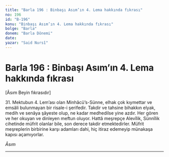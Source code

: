 ```yaml
---
title: "Barla 196 : Binbaşı Asım’ın 4. Lema hakkında fıkrası"
no: 196
id: "B-196"
konu: "Binbaşı Asım’ın 4. Lema hakkında fıkrası"
bolge: "Barla"
donem: "Barla Dönemi"
date: 
yazar: "Said Nursî"
---
```


# Barla 196 : Binbaşı Asım’ın 4. Lema hakkında fıkrası

<p class="takdim">[Âsım Beyin fıkrasıdır]</p>

31\. Mektubun 4. Lem’ası olan Minhâcü’s-Sünne, elhak çok kıymettar ve emsâli bulunmayan bir risale-i şerifedir. Takdir ve tahsine bihakkın elyak, medih ve senâya şâyeste olup, ne kadar medhedilse yine azdır. Her gören ve her okuyan ve dinleyen meftun oluyor. Hattâ meşrepçe Alevîlik, Sünnîlik cihetinde müfrit olanlar bile, son derece takdir etmektedirler. Müfrit meşreplerin birbirine karşı adamları dahi, hiç itiraz edemeyip münakaşa kapısı açamıyorlar.

*Âsım*

***
